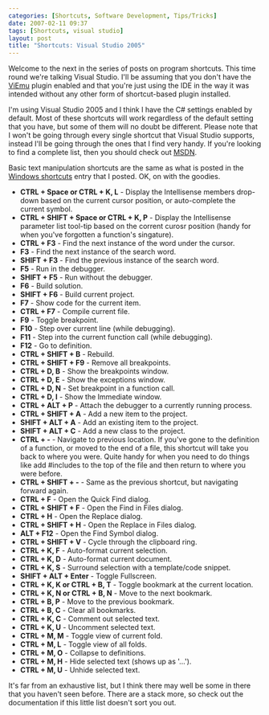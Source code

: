 ```yaml
---
categories: [Shortcuts, Software Development, Tips/Tricks]
date: 2007-02-11 09:37
tags: [Shortcuts, visual studio]
layout: post
title: "Shortcuts: Visual Studio 2005"
---
```

Welcome to the next in the series of posts on program shortcuts. This time round we're talking Visual Studio. I'll be assuming that you don't have the <a href="http://www.viemu.com/" title="ViEmu" target="_blank">ViEmu</a> plugin enabled and that you're just using the IDE in the way it was intended without any other form of shortcut-based plugin installed.

I'm using Visual Studio 2005 and I think I have the C# settings enabled by default. Most of these shortcuts will work regardless of the default setting that you have, but some of them will no doubt be different. Please note that I won't be going through every single shortcut that Visual Studio supports, instead I'll be going through the ones that I find very handy. If you're looking to find a complete list, then you should check out <a href="http://msdn.microsoft.com/" title="MSDN" target="_blank">MSDN</a>.

Basic text manipulation shortcuts are the same as what is posted in the <a href="/posts/shortcuts-windows/trackback/" title="Shortcuts: Windows">Windows shortcuts</a> entry that I posted. OK, on with the goodies.

<ul>
<li><strong>CTRL + Space or CTRL + K, L</strong> - Display the Intellisense members drop-down based on the current cursor position, or auto-complete the current symbol.</li>
<li><strong>CTRL + SHIFT + Space or CTRL + K, P</strong> - Display the Intellisense parameter list tool-tip based on the corrent curosr position (handy for when you've forgotten a function's singature).</li>
<li><strong>CTRL + F3</strong> - Find the next instance of the word under the cursor.</li>
<li><strong>F3</strong> - Find the next instance of the search word.</li>
<li><strong>SHIFT + F3</strong> - Find the previous instance of the search word.</li>
<li><strong>F5</strong> - Run in the debugger.</li>
<li><strong>SHIFT + F5</strong> - Run without the debugger.</li>
<li><strong>F6</strong> - Build solution.</li>
<li><strong>SHIFT + F6</strong> - Build current project.</li>
<li><strong>F7</strong> - Show code for the current item.</li>
<li><strong>CTRL + F7</strong> - Compile current file.</li>
<li><strong>F9</strong> - Toggle breakpoint.</li>
<li><strong>F10</strong> - Step over current line (while debugging).</li>
<li><strong>F11</strong> - Step into the current function call (while debugging).</li>
<li><strong>F12</strong> - Go to definition.</li>
<li><strong>CTRL + SHIFT + B</strong> - Rebuild.</li>
<li><strong>CTRL + SHIFT + F9</strong> - Remove all breakpoints.</li>
<li><strong>CTRL + D, B</strong> - Show the breakpoints window.</li>
<li><strong>CTRL + D, E</strong> - Show the exceptions window.</li>
<li><strong>CTRL + D, N</strong> - Set breakpoint in a function call.</li>
<li><strong>CTRL + D, I</strong> - Show the Immediate window.</li>
<li><strong>CTRL + ALT + P</strong> - Attach the debugger to a currently running process.</li>
<li><strong>CTRL + SHIFT + A</strong> - Add a new item to the project.</li>
<li><strong>SHIFT + ALT + A</strong> - Add an existing item to the project.</li>
<li><strong>SHIFT + ALT + C</strong> - Add a new class to the project.</li>
<li><strong>CTRL + &#45;</strong> - Navigate to previous location. If you've gone to the definition of a function, or moved to the end of a file, this shortcut will take you back to where you were. Quite handy for when you need to do things like add #includes to the top of the file and then return to where you were before.</li>
<li><strong>CTRL + SHIFT + &#45;</strong> - Same as the previous shortcut, but navigating forward again.</li>
<li><strong>CTRL + F</strong> - Open the Quick Find dialog.</li>
<li><strong>CTRL + SHIFT + F</strong> - Open the Find in Files dialog.</li>
<li><strong>CTRL + H</strong> - Open the Replace dialog.</li>
<li><strong>CTRL + SHIFT + H</strong> - Open the Replace in Files dialog.</li>
<li><strong>ALT + F12</strong> - Open the Find Symbol dialog.</li>
<li><strong>CTRL + SHIFT + V</strong> - Cycle through the clipboard ring.</li>
<li><strong>CTRL + K, F</strong> - Auto-format current selection.</li>
<li><strong>CTRL + K, D</strong> - Auto-format current document.</li>
<li><strong>CTRL + K, S</strong> - Surround selection with a template/code snippet.</li>
<li><strong>SHIFT + ALT + Enter</strong> - Toggle Fullscreen.</li>
<li><strong>CTRL + K, K or CTRL + B, T</strong> - Toggle bookmark at the current location.</li>
<li><strong>CTRL + K, N or CTRL + B, N</strong> - Move to the next bookmark.</li>
<li><strong>CTRL + B, P</strong> - Move to the previous bookmark.</li>
<li><strong>CTRL + B, C</strong> - Clear all bookmarks.</li>
<li><strong>CTRL + K, C</strong> - Comment out selected text.</li>
<li><strong>CTRL + K, U</strong> - Uncomment selected text.</li>
<li><strong>CTRL + M, M</strong> - Toggle view of current fold.</li>
<li><strong>CTRL + M, L</strong> - Toggle view of all folds.</li>
<li><strong>CTRL + M, O</strong> - Collapse to definitions.</li>
<li><strong>CTRL + M, H</strong> - Hide selected text (shows up as '...').</li>
<li><strong>CTRL + M, U</strong> - Unhide selected text.</li>
</ul>
It's far from an exhaustive list, but I think there may well be some in there that you haven't seen before. There are a stack more, so check out the documentation if this little list doesn't sort you out.
